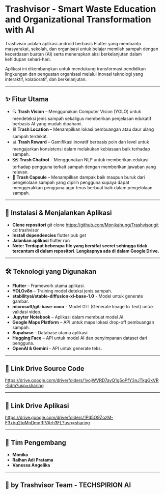 # Trashvisor - Smart Waste Education and Organizational Transformation with AI

Trashvisor adalah aplikasi android berbasis Flutter yang membantu masyarakat, sekolah, dan organisasi untuk belajar memilah sampah dengan kecerdasan buatan (AI) serta menerapkan aksi berkelanjutan dalam kehidupan sehari-hari.

Aplikasi ini dikembangkan untuk mendukung transformasi pendidikan lingkungan dan penguatan organisasi melalui inovasi teknologi yang interaktif, kolaboratif, dan berkelanjutan.

---

## ✨ Fitur Utama
- 🔍 **Trash Vision** – Menggunakan Computer Vision (YOLO) untuk mendeteksi jenis sampah sekaligus memberikan penjelasan edukatif berbasis AI yang mudah dipahami.
- 🗑️ **Trash Location** – Menampilkan lokasi pembuangan atau daur ulang sampah terdekat.
- 📊 **Trash Reward** – Gamifikasi inovatif berbasis poin dan level untuk mengajarkan konsistensi dalam melakukan kebiasaan baik terhadap sampah.
- 🗺️ **Trash Chatbot** – Menggunakan NLP untuk memberikan edukasi terhadap pengguna terkait sampah dengan memberikan jawaban yang relevan.
- 🔔 **Trash Capsule** – Menampilkan dampak baik maupun buruk dari pengelolaan sampah yang dipilih pengguna supaya dapat menggerakkan pengguna agar terus berbuat baik dalam pengelolaan sampah.

---

## 🚀 Instalasi & Menjalankan Aplikasi

- **Clone repositori**
git clone https://github.com/Monikahung/Trashvisor.git
cd trashvisor
- **Install dependencies**
flutter pub get
- **Jalankan aplikasi**
flutter run
- **Note: Terdapat beberapa file yang bersifat secret sehingga tidak tercantum di dalam repositori. Lengkapnya ada di dalam Google Drive.**

---

## 🛠️ Teknologi yang Digunakan
- **Flutter** – Framework utama aplikasi.
- **YOLOv8n** – Training model deteksi jenis sampah.
- **stabilityai/stable-diffusion-xl-base-1.0** - Model untuk generate gambar.
- **microsoft/git-base-coco** - Model GIT (Generate Image to Text) untuk validasi video.
- **Jupyter Notebook** – Aplikasi dalam membuat model AI.
- **Google Maps Platform** – API untuk maps lokasi drop-off pembuangan sampah.
- **Supabase** – Database utama aplikasi.
- **Hugging Face** – API untuk model AI dan penyimpanan dataset dari pengguna.
- **OpenAI & Gemini** - API untuk generate teks.

---

## 🔗 Link Drive Source Code
https://drive.google.com/drive/folders/1yojWVRD7avQ1g5oPfY3nJTkgGkVR-5dm?usp=sharing

---

## 🔗 Link Drive Aplikasi
https://drive.google.com/drive/folders/1Pd5O9ZozM-F3xbq2tqMnDmqRfVArh3FL?usp=sharing

---

## 👥 Tim Pengembang
- **Monika**
- **Raihan Adi Pratama**
- **Vanessa Angelika**

---

## 📜 by Trashvisor Team - TECHSPIRION AI
